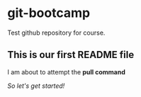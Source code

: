 # git-bootcamp
Test github repository for course.
## This is our first README file
I am about to attempt the **pull command**

*So let's get started!*
